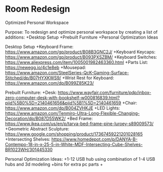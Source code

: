 # Room Redesign
 Optimized Personal Workspace

Purpose: To redesign and optimize personal workspace by creating a list of additions:
+Desktop Setup
+Prebuilt Furniture
+Personal Optimization Ideas

Desktop Setup
+Keyboard Frame: https://www.amazon.com/gp/product/B08B3GNC2J/
+Keyboard Keycaps: https://www.amazon.com/gp/product/B093PXSZBM/
+Keyboard Switches: https://www.aliexpress.com/item/1005001982463360.html
+Parts List: https://newegg.io/4c1e8eb
+Mousepad: https://www.amazon.com/SteelSeries-QcK-Gaming-Surface-Stitched/dp/B07HYXKWS9/
+Wrist Rest for Keyboard: https://www.amazon.com/dp/B099Z85K23/


Prebuilt Furniture:
+Desk: https://www.wayfair.com/furniture/pdp/inbox-zero-computer-desk-with-bookshelf-w000816839.html?piid%5B0%5D=2140461656&piid%5B1%5D=2140461659
+Chair: https://www.amazon.com/dp/B004ZVHKJE
+LED Lights: https://www.amazon.com/Tenmiro-Ultra-Long-Flexible-Changing-Decoration/dp/B087D55WK2/
+Bed Frame: https://www.ikea.com/us/en/p/tarva-bed-frame-pine-luroey-s89009573/
+Geometric Abstract Sculpture: https://www.google.com/shopping/product/17367459221201028165
+Intersecting Shelves: https://www.homedepot.com/p/DANYA-B-Contempo-18-in-x-25-5-in-White-MDF-Intersecting-Cube-Shelves-BR1023WH/301445330


Personal Optimization Ideas:
+1-12 USB hub using combination of 1-4 USB hubs and 3d modeling
+bins for extra pc parts
+